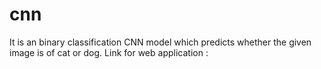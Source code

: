 # cnn
It is an binary classification CNN model which predicts whether the given image is of cat or dog.
Link for web application : 
